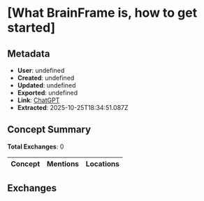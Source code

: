 # \[What BrainFrame is, how to get started\]

## Metadata

- **User**: undefined
- **Created**: undefined
- **Updated**: undefined
- **Exported**: undefined
- **Link**: [ChatGPT](undefined)
- **Extracted**: 2025-10-25T18:34:51.087Z

## Concept Summary

**Total Exchanges**: 0

| Concept | Mentions | Locations |
|---------|----------|----------|

## Exchanges

